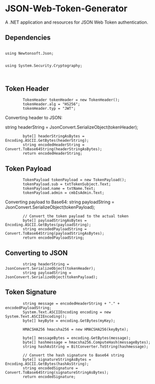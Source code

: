 # JSON-Web-Token-Generator
A .NET application and resources for JSON Web Token authentication.


## Dependencies

<code>
using Newtonsoft.Json;
            
using System.Security.Cryptography;

</code>

## Token Header
            TokenHeader tokenHeader = new TokenHeader();
            tokenHeader.alg = "HS256";
            tokenHeader.typ = "JWT";

Converting header to JSON:

string headerString = JsonConvert.SerializeObject(tokenHeader);

            byte[] headerStringAsBytes = Encoding.ASCII.GetBytes(headerString);
            string encodedHeaderString = Convert.ToBase64String(headerStringAsBytes);
            return encodedHeaderString;


## Token Payload
            TokenPayload tokenPayload = new TokenPayload();
            tokenPayload.sub = txtTokenSubject.Text;
            tokenPayload.name = txtName.Text;
            tokenPayload.admin = cmbIsAdmin.Text;

Converting payload to Base64:
string payloadString = JsonConvert.SerializeObject(tokenPayload);

            // Convert the token payload to the actual token
            byte[] payloadStringAsBytes = Encoding.ASCII.GetBytes(payloadString);
            string encodedPayloadString = Convert.ToBase64String(payloadStringAsBytes);
            return encodedPayloadString;


## Converting to JSON
            string headerString = JsonConvert.SerializeObject(tokenHeader);
            string payloadString = JsonConvert.SerializeObject(tokenPayload);


## Token Signature


            string message = encodedHeaderString + "." + encodedPayloadString;
            System.Text.ASCIIEncoding encoding = new System.Text.ASCIIEncoding();
            byte[] keyByte = encoding.GetBytes(myKey);

            HMACSHA256 hmacsha256 = new HMACSHA256(keyByte);

            byte[] messageBytes = encoding.GetBytes(message);
            byte[] hashmessage = hmacsha256.ComputeHash(messageBytes);
            string hashAsString = BitConverter.ToString(hashmessage);
            
            // Convert the hash signature to Base64 string
            byte[] signatureStringAsBytes = Encoding.ASCII.GetBytes(hashAsString);
            string encodedSignature = Convert.ToBase64String(signatureStringAsBytes);
            return encodedSignature;
